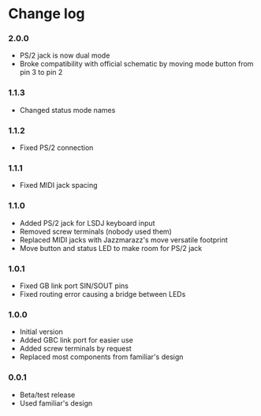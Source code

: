 # Change log

### 2.0.0
 - PS/2 jack is now dual mode
 - Broke compatibility with official schematic by moving mode button from pin 3 to pin 2

### 1.1.3
 - Changed status mode names

### 1.1.2
 - Fixed PS/2 connection

### 1.1.1
 - Fixed MIDI jack spacing

### 1.1.0
 - Added PS/2 jack for LSDJ keyboard input
 - Removed screw terminals (nobody used them)
 - Replaced MIDI jacks with Jazzmarazz's move versatile footprint
 - Move button and status LED to make room for PS/2 jack

### 1.0.1
 - Fixed GB link port SIN/SOUT pins
 - Fixed routing error causing a bridge between LEDs

### 1.0.0
 - Initial version
 - Added GBC link port for easier use
 - Added screw terminals by request
 - Replaced most components from familiar's design

### 0.0.1
 - Beta/test release
 - Used familiar's design
